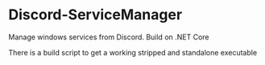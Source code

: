# Discord-ServiceManager
Manage windows services from Discord. Build on .NET Core

There is a build script to get a working stripped and standalone executable
